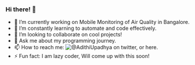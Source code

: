 ### Hi there! 👋
- 🔭 I’m currently working on Mobile Monitoring of Air Quality in Bangalore.
- 🌱 I’m constantly learning to automate and code effectively.
- 👯 I’m looking to collaborate on cool projects!
- 💬 Ask me about my programming journey.
- 📫 How to reach me: ![@AdithiUpadhya](https://twitter.com/AdithiUpadhya) on twitter, or here. 
- ⚡ Fun fact: I am lazy coder, Will come up with this soon!

